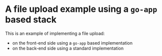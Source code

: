 # A file upload example using a `go-app` based stack

This is an example of implementing a file upload:

-   on the front-end side using a `go-app` based implementation
-   on the back-end side using a standard implementation
